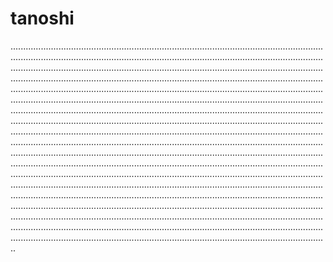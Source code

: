 # tanoshi
......................................................................................................................................................................................................................................................................................................................................................................................................................................................................................................................................................................................................................................................................................................................................................................................................................................................................................................................................................................................................................................................................................................................................................................................................................................................................................................................................................................................................................................................................................................................................................................................................................................................................................................................................................................................................................................................................................................................................................................................................................................................................................................................................................................................................................................................................................................................................................................................................................................................